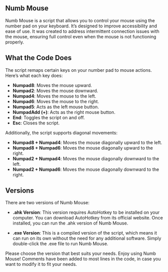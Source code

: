 
## Numb Mouse

Numb Mouse is a script that allows you to control your mouse using the number pad on your keyboard. It’s designed to improve accessibility and ease of use. It was created to address intermittent connection issues with the mouse, ensuring full control even when the mouse is not functioning properly.

## What the Code Does

The script remaps certain keys on your number pad to mouse actions. Here’s what each key does:

* **Numpad8**: Moves the mouse upward.
* **Numpad2**: Moves the mouse downward.
* **Numpad4**: Moves the mouse to the left.
* **Numpad6**: Moves the mouse to the right.
* **Numpad5**: Acts as the left mouse button.
* **NumpadAdd (+)**: Acts as the right mouse button.
* **End**: Toggles the script on and off.
* **Esc**: Closes the script.

Additionally, the script supports diagonal movements:

* **Numpad8 + Numpad4**: Moves the mouse diagonally upward to the left.
* **Numpad8 + Numpad6**: Moves the mouse diagonally upward to the right.
* **Numpad2 + Numpad4**: Moves the mouse diagonally downward to the left.
* **Numpad2 + Numpad6**: Moves the mouse diagonally downward to the right.

## Versions

There are two versions of Numb Mouse:

* **.ahk Version**: This version requires AutoHotkey to be installed on your computer. You can download AutoHotkey from its official website. Once installed, you can run the .ahk version of Numb Mouse.

* **.exe Version**: This is a compiled version of the script, which means it can run on its own without the need for any additional software. Simply double-click the .exe file to run Numb Mouse.

Please choose the version that best suits your needs. Enjoy using Numb Mouse! Comments have been added to most lines in the code, in case you want to modify it to fit your needs.
